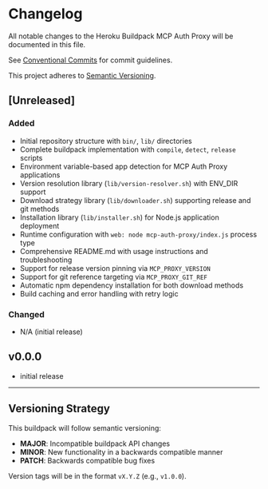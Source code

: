 # Changelog

All notable changes to the Heroku Buildpack MCP Auth Proxy will be documented in this file.

See [Conventional Commits](https://conventionalcommits.org) for commit guidelines.

This project adheres to [Semantic Versioning](https://semver.org/spec/v2.0.0.html).

## [Unreleased]

### Added
- Initial repository structure with `bin/`, `lib/` directories
- Complete buildpack implementation with `compile`, `detect`, `release` scripts
- Environment variable-based app detection for MCP Auth Proxy applications
- Version resolution library (`lib/version-resolver.sh`) with ENV_DIR support
- Download strategy library (`lib/downloader.sh`) supporting release and git methods
- Installation library (`lib/installer.sh`) for Node.js application deployment
- Runtime configuration with `web: node mcp-auth-proxy/index.js` process type
- Comprehensive README.md with usage instructions and troubleshooting
- Support for release version pinning via `MCP_PROXY_VERSION`
- Support for git reference targeting via `MCP_PROXY_GIT_REF`
- Automatic npm dependency installation for both download methods
- Build caching and error handling with retry logic

### Changed
- N/A (initial release)

## v0.0.0

* initial release

---

## Versioning Strategy

This buildpack will follow semantic versioning:
- **MAJOR**: Incompatible buildpack API changes
- **MINOR**: New functionality in a backwards compatible manner
- **PATCH**: Backwards compatible bug fixes

Version tags will be in the format `vX.Y.Z` (e.g., `v1.0.0`).

